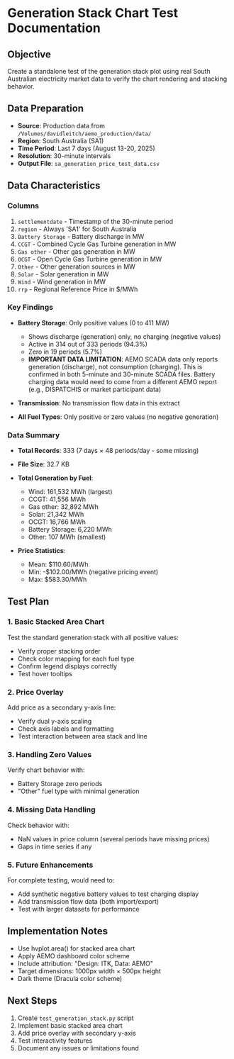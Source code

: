 # Generation Stack Chart Test Documentation

## Objective
Create a standalone test of the generation stack plot using real South Australian electricity market data to verify the chart rendering and stacking behavior.

## Data Preparation
- **Source**: Production data from `/Volumes/davidleitch/aemo_production/data/`
- **Region**: South Australia (SA1)
- **Time Period**: Last 7 days (August 13-20, 2025)
- **Resolution**: 30-minute intervals
- **Output File**: `sa_generation_price_test_data.csv`

## Data Characteristics

### Columns
1. `settlementdate` - Timestamp of the 30-minute period
2. `region` - Always 'SA1' for South Australia
3. `Battery Storage` - Battery discharge in MW
4. `CCGT` - Combined Cycle Gas Turbine generation in MW
5. `Gas other` - Other gas generation in MW
6. `OCGT` - Open Cycle Gas Turbine generation in MW
7. `Other` - Other generation sources in MW
8. `Solar` - Solar generation in MW
9. `Wind` - Wind generation in MW
10. `rrp` - Regional Reference Price in $/MWh

### Key Findings
- **Battery Storage**: Only positive values (0 to 411 MW)
  - Shows discharge (generation) only, no charging (negative values)
  - Active in 314 out of 333 periods (94.3%)
  - Zero in 19 periods (5.7%)
  - **IMPORTANT DATA LIMITATION**: AEMO SCADA data only reports generation (discharge), not consumption (charging). This is confirmed in both 5-minute and 30-minute SCADA files. Battery charging data would need to come from a different AEMO report (e.g., DISPATCHIS or market participant data)
  
- **Transmission**: No transmission flow data in this extract

- **All Fuel Types**: Only positive or zero values (no negative generation)

### Data Summary
- **Total Records**: 333 (7 days × 48 periods/day - some missing)
- **File Size**: 32.7 KB
- **Total Generation by Fuel**:
  - Wind: 161,532 MWh (largest)
  - CCGT: 41,556 MWh
  - Gas other: 32,892 MWh
  - Solar: 21,342 MWh
  - OCGT: 16,766 MWh
  - Battery Storage: 6,220 MWh
  - Other: 107 MWh (smallest)

- **Price Statistics**:
  - Mean: $110.60/MWh
  - Min: -$102.00/MWh (negative pricing event)
  - Max: $583.30/MWh

## Test Plan

### 1. Basic Stacked Area Chart
Test the standard generation stack with all positive values:
- Verify proper stacking order
- Check color mapping for each fuel type
- Confirm legend displays correctly
- Test hover tooltips

### 2. Price Overlay
Add price as a secondary y-axis line:
- Verify dual y-axis scaling
- Check axis labels and formatting
- Test interaction between area stack and line

### 3. Handling Zero Values
Verify chart behavior with:
- Battery Storage zero periods
- "Other" fuel type with minimal generation

### 4. Missing Data Handling
Check behavior with:
- NaN values in price column (several periods have missing prices)
- Gaps in time series if any

### 5. Future Enhancements
For complete testing, would need to:
- Add synthetic negative battery values to test charging display
- Add transmission flow data (both import/export)
- Test with larger datasets for performance

## Implementation Notes
- Use hvplot.area() for stacked area chart
- Apply AEMO dashboard color scheme
- Include attribution: "Design: ITK, Data: AEMO"
- Target dimensions: 1000px width × 500px height
- Dark theme (Dracula color scheme)

## Next Steps
1. Create `test_generation_stack.py` script
2. Implement basic stacked area chart
3. Add price overlay with secondary y-axis
4. Test interactivity features
5. Document any issues or limitations found